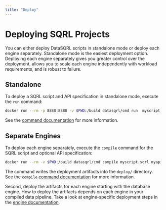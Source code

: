 ```yaml
---
title: "Deploy"
---
```


# Deploying SQRL Projects

You can either deploy DataSQRL scripts in standalone mode or deploy each engine separately. Standalone mode is the easiest deployment option. Deploying each engine separately gives you greater control over the deployment, allows you to scale each engine independently with workload requirements, and is robust to failure.

## Standalone

To deploy a SQRL script and API specification in standalone mode, execute the `run` command:

```bash
docker run --rm -p 8888:8888 -v $PWD:/build datasqrl/cmd run  myscript.sqrl myapischema.graphqls
```

See the [command documentation](../../command#run) for more information.


## Separate Engines

To deploy each engine separately, execute the `compile` command for the SQRL script and optional API specification:

```bash
docker run --rm -v $PWD:/build datasqrl/cmd compile myscript.sqrl myapischema.graphqls
```

The command writes the deployment artifacts into the `deploy/` directory. See the `compile` [command documentation](../../command#compile) for more information.

Second, deploy the artifacts for each engine starting with the database engine. How to deploy the artifacts depends on each engine in your compiled data pipeline. Take a look at engine-specific deployment steps in the [engine documentation](../../engines/overview).